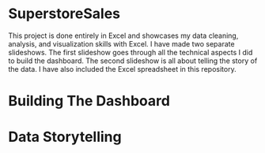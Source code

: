 # SuperstoreSales

This project is done entirely in Excel and showcases my data cleaning, analysis, and visualization skills with Excel. I have made two separate slideshows. The first slideshow goes through all the technical aspects I did to build the dashboard. The second slideshow is all about telling the story of the data. I have also included the Excel spreadsheet in this repository.

# Building The Dashboard 

# Data Storytelling
